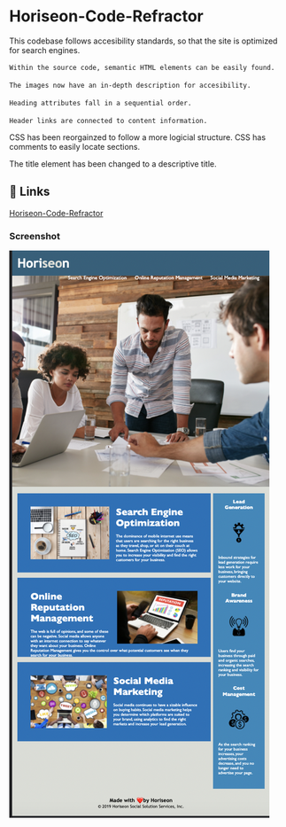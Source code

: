 # Horiseon-Code-Refractor
This codebase follows accesibility standards, so that the site is optimized for search engines.

    Within the source code, semantic HTML elements can be easily found.
 
    The images now have an in-depth description for accesibility. 

    Heading attributes fall in a sequential order. 

    Header links are connected to content information.

CSS has been reorgainzed to follow a more logicial structure.
    CSS has comments to easily locate sections.

The title element has been changed to a descriptive title.


## 🔗 Links
<a href="https://stephrrcodes.github.io/Horiseon-Code-Refractor/">Horiseon-Code-Refractor</a>

### Screenshot
<img src="assets/images/full-page-screenshot.png">